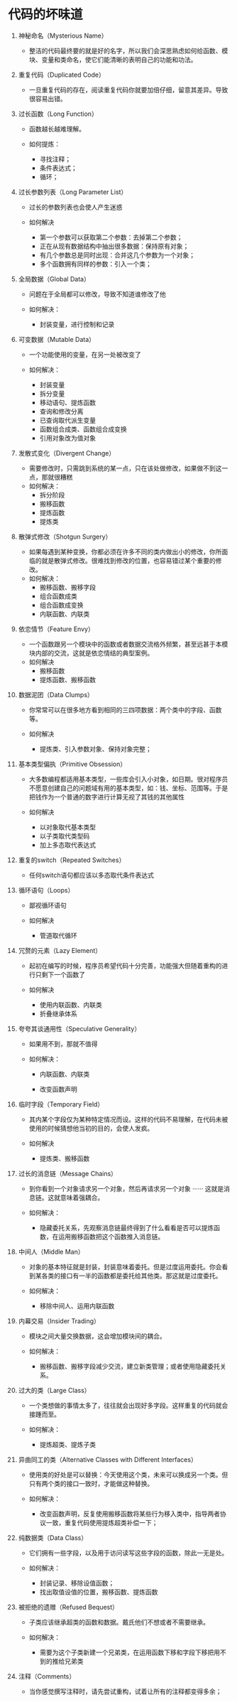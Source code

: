 # 代码的坏味道

1. 神秘命名（Mysterious Name）

    

    - 整洁的代码最终要的就是好的名字，所以我们会深思熟虑如何给函数、模块、变量和类命名，使它们能清晰的表明自己的功能和功法。

        

2. 重复代码（Duplicated Code）

    

    - 一旦重复代码的存在，阅读重复代码你就要加倍仔细，留意其差异。导致很容易出错。

        

3. 过长函数（Long Function）

    

    - 函数越长越难理解。

    - 如何提炼：

        - 寻找注释；
        - 条件表达式；
        - 循环；

        

4. 过长参数列表（Long Parameter List）

    

    - 过长的参数列表也会使人产生迷惑

    - 如何解决

        - 第一个参数可以获取第二个参数：去掉第二个参数；
        - 正在从现有数据结构中抽出很多数据：保持原有对象；
        - 有几个参数总是同时出现：合并这几个参数为一个对象；
        - 多个函数拥有同样的参数：引入一个类；

        

5. 全局数据（Global Data）

    

    - 问题在于全局都可以修改，导致不知道谁修改了他

    - 如何解决：

        - 封装变量，进行控制和记录

        

6. 可变数据（Mutable Data）

    

    - 一个功能使用的变量，在另一处被改变了

    - 如何解决：

        - 封装变量
        - 拆分变量
        - 移动语句、提炼函数
        - 查询和修改分离
        - 已查询取代派生变量
        - 函数组合成类、函数组合成变换
        - 引用对象改为值对象

        

7. 发散式变化（Divergent Change）

    

    - 需要修改时，只需跳到系统的某一点，只在该处做修改，如果做不到这一点，那就很糟糕
    - 如何解决：
        - 拆分阶段
        - 搬移函数
        - 提炼函数
        - 提炼类

    

8. 散弹式修改（Shotgun Surgery）

    

    - 如果每遇到某种变换，你都必须在许多不同的类内做出小的修改，你所面临的就是散弹式修改。很难找到修改的位置，也容易错过某个重要的修改。
    - 如何解决：
        - 搬移函数、搬移字段
        - 组合函数成类
        - 组合函数成变换
        - 内联函数、内联类

    

9. 依恋情节（Feature Envy）

    

    - 一个函数跟另一个模块中的函数或者数据交流格外频繁，甚至远甚于本模块内部的交流，这就是依恋情结的典型案例。
    - 如何解决
        - 搬移函数
        - 提炼函数、搬移函数

    

10. 数据泥团（Data Clumps）

    

    - 你常常可以在很多地方看到相同的三四项数据：两个类中的字段、函数等。

    - 如何解决

        - 提炼类、引入参数对象、保持对象完整；

        

11. 基本类型偏执（Primitive Obsession）

     

     - 大多数编程都适用基本类型，一些库会引入小对象，如日期。很对程序员不愿意创建自己的问题域有用的基本类型，如：钱、坐标、范围等。于是把钱作为一个普通的数字进行计算无视了其钱的其他属性

     - 如何解决

         - 以对象取代基本类型
         - 以子类取代类型码
         - 加上多态取代表达式

         

12. 重复的switch（Repeated Switches）

     

     - 任何switch语句都应该以多态取代条件表达式

     

13. 循环语句（Loops）

     - 鄙视循环语句

     - 如何解决

         - 管道取代循环

             

14. 冗赘的元素（Lazy Element）

     

     - 起初在编写的时候，程序员希望代码十分完善，功能强大但随着重构的进行只剩下一个函数了

     - 如何解决

         - 使用内联函数、内联类
         - 折叠继承体系

         

15. 夸夸其谈通用性（Speculative Generality）

     - 如果用不到，那就不值得

     - 如何解决：

         - 内联函数、内联类

         - 改变函数声明

             

16. 临时字段（Temporary Field）

     

     - 其内某个字段仅为某种特定情况而设。这样的代码不易理解，在代码未被使用的时候猜想他当初的目的，会使人发疯。

     - 如何解决

         - 提炼类、搬移函数

         

17. 过长的消息链（Message Chains）

     

     - 到你看到一个对象请求另一个对象，然后再请求另一个对象 ······ 这就是消息链。这就意味着强耦合。

     - 如何解决：

         - 隐藏委托关系，先观察消息链最终得到了什么看看是否可以提炼函数，在运用搬移函数把这个函数推入消息链。

         

18. 中间人（Middle Man）

     

     - 对象的基本特征就是封装，封装意味着委托。但是过度运用委托。你会看到某各类的接口有一半的函数都是委托给其他类。那这就是过度委托。

     - 如何解决：

         - 移除中间人、运用内联函数

             

19. 内幕交易（Insider Trading）

     

     - 模块之间大量交换数据，这会增加模块间的耦合。

     - 如何解决：

         - 搬移函数、搬移字段减少交流，建立新类管理；或者使用隐藏委托关系。

             

20. 过大的类（Large Class）

     

     - 一个类想做的事情太多了，往往就会出现好多字段。这样重复的代码就会接踵而至。

     - 如何解决：

         - 提炼超类、提炼子类

         

21. 异曲同工的类（Alternative Classes with Different Interfaces）

     

     - 使用类的好处是可以替换：今天使用这个类，未来可以换成另一个类。但只有两个类的接口一致时，才能做这种替换。

     - 如何解决：

         - 改变函数声明，反复使用搬移函数将某些行为移入类中，指导两者协议一致，重复代码使用提炼超类补偿一下；

             

22. 纯数据类（Data Class）

     

     - 它们拥有一些字段，以及用于访问读写这些字段的函数，除此一无是处。

     - 如何解决：

         - 封装记录、移除设值函数；
         - 找出取值设值的位置，搬移函数、提炼函数

         

23. 被拒绝的遗赠（Refused Bequest）

     

     - 子类应该继承超类的函数和数据。戴氏他们不想或者不需要继承。

     - 如何解决：

         - 需要为这个子类新建一个兄弟类，在运用函数下移和字段下移把用不到的推给兄弟类

             

24. 注释（Comments）

     - 当你感觉撰写注释时，请先尝试重构，试着让所有的注释都变得多余；